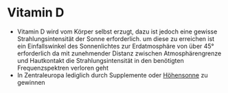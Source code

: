 # Vitamin D
- Vitamin D wird vom Körper selbst erzugt, dazu ist jedoch eine gewisse Strahlungsintensität der Sonne erforderlich. um diese zu erreichen ist ein Einfallswinkel des Sonnenlichtes zur Erdatmosphäre von über 45° erforderlich da mit zunehmender Distanz zwischen Atmosphärengrenze und Hautkontakt die Strahlungsintensität in den benötigten Frequenzspektren verloren geht
- In Zentraleuropa lediglich durch Supplemente oder [Höhensonne](../Glossar/Nützliche%20Gerätschaften/Höhensonne.md) zu gewinnen